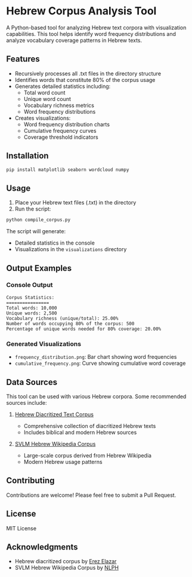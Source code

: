 # Hebrew Corpus Analysis Tool

A Python-based tool for analyzing Hebrew text corpora with visualization capabilities. This tool helps identify word frequency distributions and analyze vocabulary coverage patterns in Hebrew texts.

## Features

- Recursively processes all .txt files in the directory structure
- Identifies words that constitute 80% of the corpus usage
- Generates detailed statistics including:
  - Total word count
  - Unique word count
  - Vocabulary richness metrics
  - Word frequency distributions
- Creates visualizations:
  - Word frequency distribution charts
  - Cumulative frequency curves
  - Coverage threshold indicators

## Installation

```bash
pip install matplotlib seaborn wordcloud numpy
```

## Usage

1. Place your Hebrew text files (.txt) in the directory
2. Run the script:
```bash
python compile_corpus.py
```

The script will generate:
- Detailed statistics in the console
- Visualizations in the `visualizations` directory

## Output Examples

### Console Output
```
Corpus Statistics:
================
Total words: 10,000
Unique words: 2,500
Vocabulary richness (unique/total): 25.00%
Number of words occupying 80% of the corpus: 500
Percentage of unique words needed for 80% coverage: 20.00%
```

### Generated Visualizations
- `frequency_distribution.png`: Bar chart showing word frequencies
- `cumulative_frequency.png`: Curve showing cumulative word coverage

## Data Sources

This tool can be used with various Hebrew corpora. Some recommended sources include:

1. [Hebrew Diacritized Text Corpus](https://github.com/elazarg/hebrew_diacritized)
   - Comprehensive collection of diacritized Hebrew texts
   - Includes biblical and modern Hebrew sources

2. [SVLM Hebrew Wikipedia Corpus](https://github.com/NLPH/SVLM-Hebrew-Wikipedia-Corpus/tree/master)
   - Large-scale corpus derived from Hebrew Wikipedia
   - Modern Hebrew usage patterns

## Contributing

Contributions are welcome! Please feel free to submit a Pull Request.

## License

MIT License

## Acknowledgments

- Hebrew diacritized corpus by [Erez Elazar](https://github.com/elazarg/hebrew_diacritized)
- SVLM Hebrew Wikipedia Corpus by [NLPH](https://github.com/NLPH)